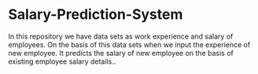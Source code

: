 # Salary-Prediction-System
In this repository we have data sets as work experience and salary of employees. On the basis of this data sets when we input the experience of new employee. It predicts the salary of new employee on the basis of existing employee salary details..

